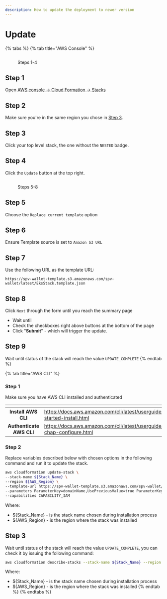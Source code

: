 ```yaml
---
description: How to update the deployment to newer version
---
```


# Update

{% tabs %}
{% tab title="AWS Console" %}
<figure><img src="../../.gitbook/assets/image (10).png" alt=""><figcaption><p>Steps 1-4</p></figcaption></figure>

## Step 1

Open [AWS console -> Cloud Formation -> Stacks](https://console.aws.amazon.com/cloudformation/home#stacks)

## Step 2

Make sure you're in the same region you chose in [Step 3](installation.md#step-4).

## Step 3

Click your top level stack, the one without the `NESTED` badge.

## Step 4

Click the `Update` button at the top right.

<figure><img src="../../.gitbook/assets/image (9).png" alt=""><figcaption><p>Steps 5-8</p></figcaption></figure>

## Step 5

Choose the `Replace current template` option

## Step 6

Ensure Template source is set to `Amazon S3 URL`

## Step 7

Use the following URL as the template URL:&#x20;

```url
https://spv-wallet-template.s3.amazonaws.com/spv-wallet/latest/EksStack.template.json
```

## Step 8

Click `Next` through the form until you reach the summary page

* Wait until&#x20;
* Check the checkboxes right above buttons at the bottom of the page
* Click "**Submit**" - which will trigger the update.

## Step 9

Wait until status of the stack will reach the value `UPDATE_COMPLETE`
{% endtab %}

{% tab title="AWS CLI" %}
### Step 1

Make sure you have AWS CLI installed and authenticated

<table data-card-size="large" data-column-title-hidden data-view="cards" data-full-width="false"><thead><tr><th align="center"></th><th data-hidden data-card-target data-type="content-ref"></th></tr></thead><tbody><tr><td align="center"><strong>Install AWS CLI</strong></td><td><a href="https://docs.aws.amazon.com/cli/latest/userguide/getting-started-install.html">https://docs.aws.amazon.com/cli/latest/userguide/getting-started-install.html</a></td></tr><tr><td align="center"><strong>Authenticate AWS CLI</strong></td><td><a href="https://docs.aws.amazon.com/cli/latest/userguide/cli-chap-configure.html">https://docs.aws.amazon.com/cli/latest/userguide/cli-chap-configure.html</a></td></tr></tbody></table>

### Step 2

Replace variables described below with chosen options in the following command and run it to update the stack.

```bash
aws cloudformation update-stack \
--stack-name ${Stack_Name} \
--region ${AWS_Region} \
--template-url https://spv-wallet-template.s3.amazonaws.com/spv-wallet/latest/EksStack.template.json \
--parameters ParameterKey=domainName,UsePreviousValue=true ParameterKey=hostedzoneId,UsePreviousValue=true \
--capabilities CAPABILITY_IAM
```

Where:

* ${Stack\_Name} - is the stack name chosen during installation process
* ${AWS\_Region} - is the region where the stack was installed

## Step 3

Wait until status of the stack will reach the value `UPDATE_COMPLETE`, you can check it by issuing the following command:

```bash
aws cloudformation describe-stacks --stack-name ${Stack_Name} --region ${AWS_Region}
```

Where:

* ${Stack\_Name} - is the stack name chosen during installation process
* ${AWS\_Region} - is the region where the stack was installed
{% endtab %}
{% endtabs %}



